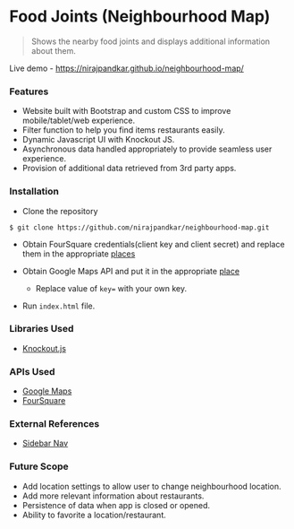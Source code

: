# Food Joints (Neighbourhood Map)

> Shows the nearby food joints and displays additional information about them.

Live demo - https://nirajpandkar.github.io/neighbourhood-map/

### Features
* Website built with Bootstrap and custom CSS to improve mobile/tablet/web experience. 
* Filter function to help you find items restaurants easily.
* Dynamic Javascript UI with Knockout JS.
* Asynchronous data handled appropriately to provide seamless user experience.
* Provision of additional data retrieved from 3rd party apps.

### Installation

* Clone the repository
```
$ git clone https://github.com/nirajpandkar/neighbourhood-map.git
```

* Obtain FourSquare credentials(client key and client secret) and replace them in the appropriate [places](https://github.com/nirajpandkar/neighbourhood-map/blob/master/js/app.js#L94)
* Obtain Google Maps API and put it in the appropriate [place](https://github.com/nirajpandkar/neighbourhood-map/blob/master/index.html#L100) 
    * Replace value of `key=` with your own key.

* Run `index.html` file.

### Libraries Used

* [Knockout.js](http://knockoutjs.com/)

### APIs Used

* [Google Maps](https://developers.google.com/maps/)
* [FourSquare](https://developer.foursquare.com/)

### External References

* [Sidebar Nav](https://codediode.io/lessons/198631-design-a-responsive-side-menu-for-bootstrap-4)

### Future Scope

* Add location settings to allow user to change neighbourhood location.
* Add more relevant information about restaurants.
* Persistence of data when app is closed or opened.
* Ability to favorite a location/restaurant.
